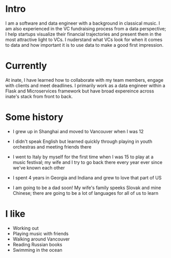 # Intro

I am a software and data engineer with a background in classical music. I am also experienced in the VC fundraising process from a data perspective; I help startups visualize their financial trajectories and present them in the most attractive light to VCs. I nuderstand what VCs look for when it comes to data and how important it is to use data to make a good first impression.

# Currently

At inate, I have learned how to collaborate with my team members, engage with clients and meet deadlines. I primarily work as a data engineer within a Flask and Microservices framework but have broad expereince across inate's stack from front to back. 

# Some history

- I grew up in Shanghai and moved to Vancouver when I was 12
  
- I didn't speak English but learned quickly through playing in youth orchestras and meeting friends there 
  
- I went to Italy by myself for the first time when I was 15 to play at a music festival; my wife and I try to go back there every year ever since we've known each other 

- I spent 4 years in Georgia and Indiana and grew to love that part of US 

- I am going to be a dad soon! My wife's family speeks Slovak and mine Chinese; there are going to be a lot of languages for all of us to learn

# I like

- Working out
- Playing music with friends
- Walking around Vancouver
- Reading Russian books
- Swimming in the ocean
